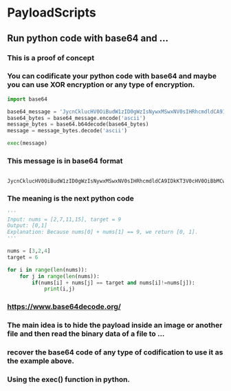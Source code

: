 # PayloadScripts
## Run python code with base64 and ...

### This is a proof of concept 
### You can codificate your python code with base64 and maybe you can use XOR encryption or any type of encryption.


```python
import base64

base64_message = 'JycnCklucHV0OiBudW1zID0gWzIsNywxMSwxNV0sIHRhcmdldCA9IDkKT3V0cHV0OiBbMCwxXQpFeHBsYW5hdGlvbjogQmVjYXVzZSBudW1zWzBdICsgbnVtc1sxXSA9PSA5LCB3ZSByZXR1cm4gWzAsIDFdLgonJycKCm51bXMgPSBbMywyLDRdCnRhcmdldCA9IDYKCmZvciBpIGluIHJhbmdlKGxlbihudW1zKSk6CiAgICBmb3IgaiBpbiByYW5nZShsZW4obnVtcykpOgogICAgICAgIGlmKG51bXNbaV0gKyBudW1zW2pdID09IHRhcmdldCBhbmQgbnVtc1tpXSE9bnVtc1tqXSk6CiAgICAgICAgICAgIHByaW50KGksaik='
base64_bytes = base64_message.encode('ascii')
message_bytes = base64.b64decode(base64_bytes)
message = message_bytes.decode('ascii')

exec(message)
```

### This message is in base64 format
```base64

JycnCklucHV0OiBudW1zID0gWzIsNywxMSwxNV0sIHRhcmdldCA9IDkKT3V0cHV0OiBbMCwxXQpFeHBsYW5hdGlvbjogQmVjYXVzZSBudW1zWzBdICsgbnVtc1sxXSA9PSA5LCB3ZSByZXR1cm4gWzAsIDFdLgonJycKCm51bXMgPSBbMywyLDRdCnRhcmdldCA9IDYKCmZvciBpIGluIHJhbmdlKGxlbihudW1zKSk6CiAgICBmb3IgaiBpbiByYW5nZShsZW4obnVtcykpOgogICAgICAgIGlmKG51bXNbaV0gKyBudW1zW2pdID09IHRhcmdldCBhbmQgbnVtc1tpXSE9bnVtc1tqXSk6CiAgICAgICAgICAgIHByaW50KGksaik=

```

### The meaning is the next python code
```python
'''
Input: nums = [2,7,11,15], target = 9
Output: [0,1]
Explanation: Because nums[0] + nums[1] == 9, we return [0, 1].
'''

nums = [3,2,4]
target = 6

for i in range(len(nums)):
    for j in range(len(nums)):
        if(nums[i] + nums[j] == target and nums[i]!=nums[j]):
            print(i,j)

```
### https://www.base64decode.org/

### The main idea is to hide the payload inside an image or another file and then read the binary data of a file to ...
### recover the base64 code of any type of codification to use it as the example above.


### Using the exec() function in python.
